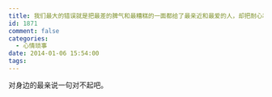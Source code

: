 ```yaml
---
title: 我们最大的错误就是把最差的脾气和最糟糕的一面都给了最亲近和最爱的人，却把耐心和宽容给了陌生人。
id: 1871
comment: false
categories:
  - 心情琐事
date: 2014-01-06 15:54:00
tags:
---
```


对身边的最亲说一句对不起吧。